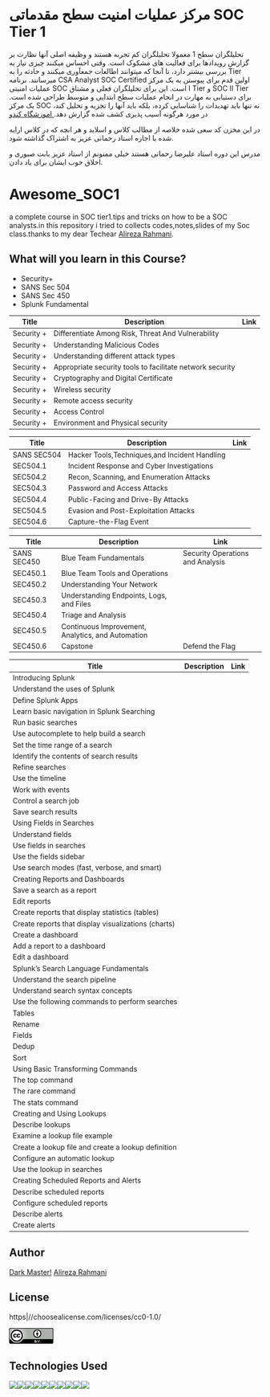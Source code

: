 # مرکز عملیات امنیت سطح مقدماتی SOC Tier 1
تحلیلگران سطح 1 معمولا تحلیلگران کم تجربه هستند و وظیفه اصلی آنها نظارت بر گزارش رویدادها برای فعالیت های مشکوک است. وقتی احساس میکنند چیزی نیاز به بررسی بیشتر دارد، تا آنجا که میتوانند اطالعات جمعآوری میکنند و حادثه را به Tier میرسانند. برنامه CSA Analyst SOC Certified اولین قدم برای پیوستن به یک مرکز عملیات امنیتی SOC است. این برای تحلیلگران فعلی و مشتاق I Tier و SOC II Tier برای دستیابی به مهارت در انجام عملیات سطح ابتدایی و متوسط طراحی شده است. یک مرکز SOC نه تنها باید تهدیدات را شناسایی کرده، بلکه باید آنها را تجزیه و تحلیل کند، در مورد هرگونه آسیب پذیری کشف شده گزارش دهد.<a href="https|//cando.ac/course/soc-tier-1/"> اموزشگاه کندو</a> 
<p>در این مخزن کد سعی شده خلاصه از مطالب کلاس و اسلاید و هر انچه که در کلاس ارایه شده با اجازه استاد رحمانی عزیز به اشتراک گذاشته شود.</p>
<p>مدرس این دوره استاد علیرضا رحمانی هستند خیلی ممنونم از استاد عزیز بابت صبوری و اخلاق خوب ایشان برای یاد دادن.</p>



# Awesome_SOC1
a complete course in SOC tier1.tips and tricks on how to be a SOC analysts.in this repository i tried to collects codes,notes,slides of my Soc class.thanks to my dear Techear  <a href="https|//www.linkedin.com/in/alireza-rahmani-83587482/">Alireza Rahmani</a>.


## What will you learn in this Course?

<ul>
<li>Security+</li>
<li>SANS Sec 504</li>
<li>SANS Sec 450</li>
<li>Splunk Fundamental</li>
</ul>


|Title|Description|Link|
| --- | --- | --- |
|Security +| Differentiate Among Risk, Threat And Vulnerability ||
|Security +|   Understanding Malicious Codes | | 
|Security +|    Understanding different attack types | | 
|Security +|   Appropriate security tools to facilitate network security | | 
|Security +|    Cryptography and Digital Certificate| | 
|Security +|   Wireless security | | 
|Security +|   Remote access security | | 
|Security +|    Access Control| | 
|Security +|  Environment and Physical security | | 


|Title|Description|Link|
| --- | --- | --- |
|SANS SEC504| Hacker Tools,Techniques,and Incident Handling||
|SEC504.1| Incident Response and Cyber Investigations||
|SEC504.2| Recon, Scanning, and Enumeration Attacks||
|SEC504.3| Password and Access Attacks||
|SEC504.4| Public-Facing and Drive-By Attacks||
|SEC504.5| Evasion and Post-Exploitation Attacks||
|SEC504.6| Capture-the-Flag Event||



|Title|Description|Link|
| --- | --- | --- |
 SANS SEC450| Blue Team Fundamentals| Security Operations and Analysis||
|SEC450.1| Blue Team Tools and Operations||
|SEC450.2| Understanding Your Network||
|SEC450.3| Understanding Endpoints, Logs, and Files||
|SEC450.4| Triage and Analysis||
|SEC450.5| Continuous Improvement, Analytics, and Automation||
|SEC450.6| Capstone| Defend the Flag||



|Title|Description|Link|
| --- | --- | --- |
|Introducing Splunk|||
|Understand the uses of Splunk|||
|Define Splunk Apps|||
|Learn basic navigation in Splunk Searching|||
|Run basic searches|||
|Use autocomplete to help build a search|||
|Set the time range of a search|||
|Identify the contents of search results|||
|Refine searches|||
|Use the timeline|||
|Work with events|||
|Control a search job|||
|Save search results|||
|Using Fields in Searches|||
|Understand fields|||
|Use fields in searches|||
|Use the fields sidebar|||
|Use search modes (fast, verbose, and smart)|||
|Creating Reports and Dashboards|||
|Save a search as a report|||
|Edit reports|||
|Create reports that display statistics (tables)|||
|Create reports that display visualizations (charts)|||
|Create a dashboard|||
|Add a report to a dashboard|||
|Edit a dashboard|||
|Splunk’s Search Language Fundamentals|||
|Understand the search pipeline|||
|Understand search syntax concepts|||
|Use the following commands to perform searches|||
|Tables|||
|Rename|||
|Fields|||
|Dedup|||
|Sort|||
|Using Basic Transforming Commands|||
|The top command|||
|The rare command|||
|The stats command|||
|Creating and Using Lookups|||
|Describe lookups |||
|Examine a lookup file example|||
|Create a lookup file and create a lookup definition|||
|Configure an automatic lookup|||
|Use the lookup in searches|||
|Creating Scheduled Reports and Alerts|||
|Describe scheduled reports|||
|Configure scheduled reports|||
|Describe alerts|||
|Create alerts|||


## Author

[Dark Master!](https|//github.com/pakoti)
 <a href="https|//www.linkedin.com/in/alireza-rahmani-83587482/">Alireza Rahmani</a> 

## License

https|//choosealicense.com/licenses/cc0-1.0/

<img src=88x31.png>


## Technologies Used
<img src="https|//img.shields.io/badge/powershell-5391FE?style=for-the-badge&logo=powershell&logoColor=white"><img src="https|//img.shields.io/badge/VMware-231f20?style=for-the-badge&logo=VMware&logoColor=white"><img src="https|//img.shields.io/badge/VirtualBox-21416b?style=for-the-badge&logo=VirtualBox&logoColor=white"><img src="https|//img.shields.io/badge/GNU%20Bash-4EAA25?style=for-the-badge&logo=GNU%20Bash&logoColor=white"><img src="https|//img.shields.io/badge/GIT-E44C30?style=for-the-badge&logo=git&logoColor=white" ><img src="https|//img.shields.io/badge/VSCode-0078D4?style=for-the-badge&logo=visual%20studio%20code&logoColor=white"><img src="https|//img.shields.io/badge/Linux-FCC624?style=for-the-badge&logo=linux&logoColor=black"><img src="https|//img.shields.io/badge/Ubuntu-E95420?style=for-the-badge&logo=ubuntu&logoColor=white" ><img src="https|//img.shields.io/badge/Windows_11-0078d4?style=for-the-badge&logo=windows-11&logoColor=white"><img src="https|//img.shields.io/badge/Windows-0078D6?style=for-the-badge&logo=windows&logoColor=white">
